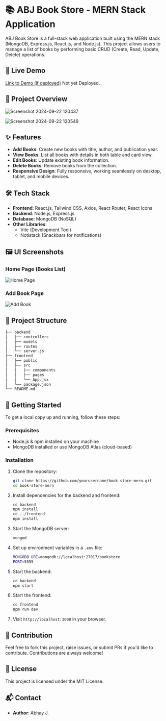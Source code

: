 # 📚 ABJ Book Store - MERN Stack Application

ABJ Book Store is a full-stack web application built using the MERN stack (MongoDB, Express.js, React.js, and Node.js). This project allows users to manage a list of books by performing basic CRUD (Create, Read, Update, Delete) operations.

## 🚀 Live Demo
[Link to Demo (if deployed)](https://your-live-demo-link.com) Not yet Deployed.

## 📸 Project Overview
![Screenshot 2024-09-22 120437](https://github.com/user-attachments/assets/ae0f1b9d-80c3-4828-83b9-a3c355380193)

![Screenshot 2024-09-22 120549](https://github.com/user-attachments/assets/ec2c6561-3a00-49de-a34c-03e06834f2cb)

## ✨ Features

- **Add Books**: Create new books with title, author, and publication year.
- **View Books**: List all books with details in both table and card view.
- **Edit Books**: Update existing book information.
- **Delete Books**: Remove books from the collection.
- **Responsive Design**: Fully responsive, working seamlessly on desktop, tablet, and mobile devices.

## 🛠 Tech Stack

- **Frontend**: React.js, Tailwind CSS, Axios, React Router, React Icons
- **Backend**: Node.js, Express.js
- **Database**: MongoDB (NoSQL)
- **Other Libraries**: 
  - Vite (Development Tool)
  - Notistack (Snackbars for notifications)

## 🖼️ UI Screenshots

### Home Page (Books List)
![Home Page](https://link-to-screenshot.com/home-page.png)

### Add Book Page
![Add Book](https://link-to-screenshot.com/add-book-page.png)

## 📂 Project Structure

```bash
├── backend
│   ├── controllers
│   ├── models
│   ├── routes
│   └── server.js
├── frontend
│   ├── public
│   ├── src
│   │   ├── components
│   │   ├── pages
│   │   └── App.jsx
│   └── package.json
└── README.md
```

## 🚀 Getting Started

To get a local copy up and running, follow these steps:

### Prerequisites

- Node.js & npm installed on your machine
- MongoDB installed or use MongoDB Atlas (cloud-based)

### Installation

1. Clone the repository:
   ```bash
   git clone https://github.com/yourusername/book-store-mern.git
   cd book-store-mern
   ```

2. Install dependencies for the backend and frontend:
   ```bash
   cd backend
   npm install
   cd ../frontend
   npm install
   ```

3. Start the MongoDB server:
   ```bash
   mongod
   ```

4. Set up environment variables in a `.env` file:
   ```bash
   MONGODB_URI=mongodb://localhost:27017/bookstore
   PORT=5555
   ```

5. Start the backend:
   ```bash
   cd backend
   npm start
   ```

6. Start the frontend:
   ```bash
   cd frontend
   npm run dev
   ```

7. Visit `http://localhost:3000` in your browser.

## 🤝 Contribution

Feel free to fork this project, raise issues, or submit PRs if you'd like to contribute. Contributions are always welcome!

## 📝 License

This project is licensed under the MIT License.

## 📬 Contact

- **Author**: Abhay J.
